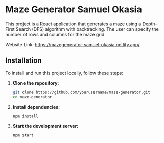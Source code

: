 # Maze Generator Samuel Okasia

This project is a React application that generates a maze using a Depth-First Search (DFS) algorithm with backtracking. The user can specify the number of rows and columns for the maze grid.

Website Link: https://mazegenerator-samuel-okasia.netlify.app/

## Installation

To install and run this project locally, follow these steps:

1. **Clone the repository:**
   ```sh
   git clone https://github.com/yourusername/maze-generator.git
   cd maze-generator

2. **Install dependencies:**
   ```sh
   npm install
   ```
   
3. **Start the development server:**
   ```sh
   npm start
  
